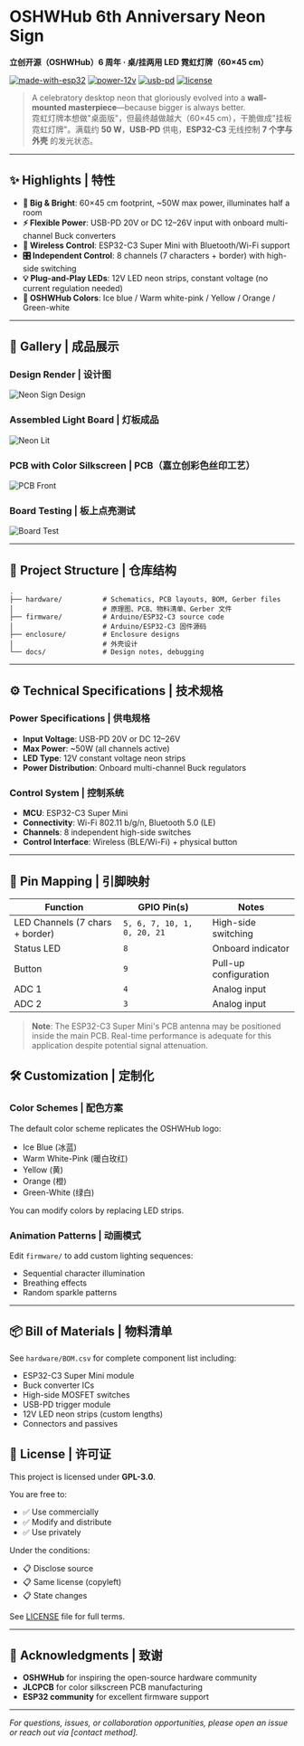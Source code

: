 # OSHWHub 6th Anniversary Neon Sign
**立创开源（OSHWHub）6 周年 · 桌/挂两用 LED 霓虹灯牌（60×45 cm）**

[![made-with-esp32](https://img.shields.io/badge/made%20with-ESP32--C3-blue)](#firmware)
[![power-12v](https://img.shields.io/badge/power-12V%20LED%20neon-informational)](#power-specifications)
[![usb-pd](https://img.shields.io/badge/input-USB--PD%2020V%20%7C%20DC12--26V-success)](#power-specifications)
[![license](https://img.shields.io/badge/license-GPL--3.0-lightgrey)](#license)

> A celebratory desktop neon that gloriously evolved into a **wall-mounted masterpiece**—because bigger is always better.  
> 霓虹灯牌本想做"桌面版"，但最终越做越大（60×45 cm），干脆做成"挂板霓虹灯牌"。满载约 **50 W**，**USB-PD** 供电，**ESP32-C3** 无线控制 **7 个字与外壳** 的发光状态。

---

## ✨ Highlights | 特性

- **🌟 Big & Bright**: 60×45 cm footprint, ~50W max power, illuminates half a room  
- **⚡ Flexible Power**: USB-PD 20V or DC 12–26V input with onboard multi-channel Buck converters  
- **📡 Wireless Control**: ESP32-C3 Super Mini with Bluetooth/Wi-Fi support  
- **🎛️ Independent Control**: 8 channels (7 characters + border) with high-side switching  
- **💡 Plug-and-Play LEDs**: 12V LED neon strips, constant voltage (no current regulation needed)  
- **🎨 OSHWHub Colors**: Ice blue / Warm white-pink / Yellow / Orange / Green-white

---

## 📸 Gallery | 成品展示

### Design Render | 设计图
![Neon Sign Design](https://github.com/user-attachments/assets/50771c36-d1a5-4a51-938a-f667a2ceaff2)

### Assembled Light Board | 灯板成品
![Neon Lit](https://github.com/user-attachments/assets/b0a0493e-43c7-4afd-8e4a-069d3fb4e237)

### PCB with Color Silkscreen | PCB（嘉立创彩色丝印工艺）
![PCB Front](https://github.com/user-attachments/assets/4093b901-742e-4fa7-ab89-e4b497473043)

### Board Testing | 板上点亮测试
![Board Test](https://github.com/user-attachments/assets/5022bae9-4e6e-49cc-99ce-c5bddfb4408b)

---

## 🧱 Project Structure | 仓库结构
```
.
├── hardware/          # Schematics, PCB layouts, BOM, Gerber files
│                      # 原理图、PCB、物料清单、Gerber 文件
├── firmware/          # Arduino/ESP32-C3 source code
│                      # Arduino/ESP32-C3 固件源码
├── enclosure/         # Enclosure designs
│                      # 外壳设计
└── docs/              # Design notes, debugging
```

---

## ⚙️ Technical Specifications | 技术规格

### Power Specifications | 供电规格
- **Input Voltage**: USB-PD 20V or DC 12–26V
- **Max Power**: ~50W (all channels active)
- **LED Type**: 12V constant voltage neon strips
- **Power Distribution**: Onboard multi-channel Buck regulators

### Control System | 控制系统
- **MCU**: ESP32-C3 Super Mini
- **Connectivity**: Wi-Fi 802.11 b/g/n, Bluetooth 5.0 (LE)
- **Channels**: 8 independent high-side switches
- **Control Interface**: Wireless (BLE/Wi-Fi) + physical button

---

## 📍 Pin Mapping | 引脚映射

| Function | GPIO Pin(s) | Notes |
|----------|-------------|-------|
| LED Channels (7 chars + border) | `5, 6, 7, 10, 1, 0, 20, 21` | High-side switching |
| Status LED | `8` | Onboard indicator |
| Button | `9` | Pull-up configuration |
| ADC 1 | `4` | Analog input |
| ADC 2 | `3` | Analog input |

> **Note**: The ESP32-C3 Super Mini's PCB antenna may be positioned inside the main PCB. Real-time performance is adequate for this application despite potential signal attenuation.


## 🛠️ Customization | 定制化

### Color Schemes | 配色方案
The default color scheme replicates the OSHWHub logo:
- Ice Blue (冰蓝)
- Warm White-Pink (暖白玫红)
- Yellow (黄)
- Orange (橙)
- Green-White (绿白)

You can modify colors by replacing LED strips.

### Animation Patterns | 动画模式
Edit `firmware/` to add custom lighting sequences:
- Sequential character illumination
- Breathing effects
- Random sparkle patterns

---

## 📦 Bill of Materials | 物料清单

See `hardware/BOM.csv` for complete component list including:
- ESP32-C3 Super Mini module
- Buck converter ICs
- High-side MOSFET switches
- USB-PD trigger module
- 12V LED neon strips (custom lengths)
- Connectors and passives

## 📜 License | 许可证

This project is licensed under **GPL-3.0**.

You are free to:
- ✅ Use commercially
- ✅ Modify and distribute
- ✅ Use privately

Under the conditions:
- 📋 Disclose source
- 📋 Same license (copyleft)
- 📋 State changes

See [LICENSE](LICENSE) file for full terms.

---

## 🙏 Acknowledgments | 致谢

- **OSHWHub** for inspiring the open-source hardware community
- **JLCPCB** for color silkscreen PCB manufacturing
- **ESP32 community** for excellent firmware support

---

*For questions, issues, or collaboration opportunities, please open an issue or reach out via [contact method].*

